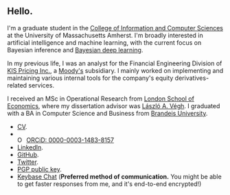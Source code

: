 ## Hello.

I'm a graduate student in the [College of Information and Computer Sciences](https://www.cics.umass.edu/) at the University of Massachusetts Amherst. I'm broadly interested in artificial intelligence and machine learning, with the current focus on Bayesian inference and [Bayesian deep learning](https://link.iamblogger.net/bdl-exp).

In my previous life, I was an analyst for the Financial Engineering Division of [KIS Pricing Inc.](https://eng.bond.co.kr), a [Moody's](https://www.moodys.com/) subsidiary. I mainly worked on implementing and maintaining various internal tools for the company's equity derivatives-related services.

I received an MSc in Operational Research from [London School of Economics](https://www.lse.ac.uk), where my dissertation advisor was [László A. Végh](http://personal.lse.ac.uk/veghl/). I graduated with a BA in Computer Science and Business from [Brandeis University](https://www.brandeis.edu/).

* [CV](https://link.iamblogger.net/vt-5z).
* <div itemscope itemtype="https://schema.org/Person"><a itemprop="sameAs" content="https://orcid.org/0000-0003-1483-8157" href="https://link.iamblogger.net/orcid" target="orcid.widget" rel="me noopener noreferrer" style="vertical-align:top;"><img src="https://orcid.org/sites/default/files/images/orcid_16x16.png" style="width:1em;margin-right:.5em;" alt="ORCID iD icon">ORCiD: 0000-0003-1483-8157</a></div>
* [LinkedIn](https://link.iamblogger.net/linkedin).
* [GitHub](https://link.iamblogger.net/githubrepos).
* [Twitter](https://link.iamblogger.net/twitter).
* [PGP public key](https://link.iamblogger.net/pgppublic).
* [Keybase Chat](https://link.iamblogger.net/keybase) (**Preferred method of communication.** You might be able to get faster responses from me, and it's end-to-end encrypted!)
